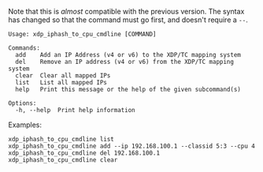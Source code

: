 Note that this is *almost* compatible with the previous version. The syntax has changed so that the command must go first, and doesn't require a `--`.

```
Usage: xdp_iphash_to_cpu_cmdline [COMMAND]

Commands:
  add    Add an IP Address (v4 or v6) to the XDP/TC mapping system
  del    Remove an IP address (v4 or v6) from the XDP/TC mapping system
  clear  Clear all mapped IPs
  list   List all mapped IPs
  help   Print this message or the help of the given subcommand(s)

Options:
  -h, --help  Print help information
```

Examples:

```
xdp_iphash_to_cpu_cmdline list
xdp_iphash_to_cpu_cmdline add --ip 192.168.100.1 --classid 5:3 --cpu 4
xdp_iphash_to_cpu_cmdline del 192.168.100.1
xdp_iphash_to_cpu_cmdline clear
```
